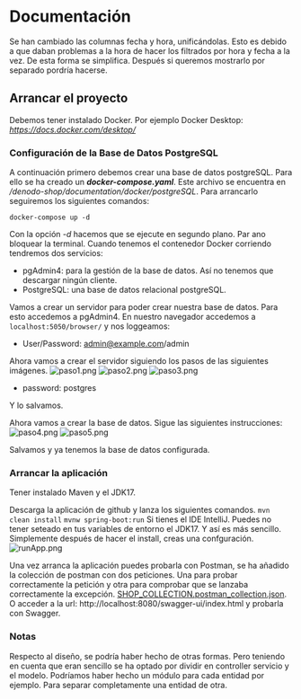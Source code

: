 # Documentación

Se han cambiado las columnas fecha y hora, unificándolas. Esto es debido a que daban 
problemas a la hora de hacer los filtrados por hora y fecha  a la vez. 
De esta forma se simplifica. Después si queremos mostrarlo por separado pordría hacerse.

## Arrancar el proyecto

Debemos tener instalado Docker. Por ejemplo Docker Desktop: *https://docs.docker.com/desktop/*

### Configuración de la Base de Datos PostgreSQL
A continuación primero debemos crear una base de datos postgreSQL.
Para ello se ha creado un ***docker-compose.yaml***. Este archivo
se encuentra en */denodo-shop/documentation/docker/postgreSQL*. Para arrancarlo seguiremos
los siguientes comandos:

```docker-compose up -d```

Con la opción *-d* hacemos que se ejecute en segundo plano. Par ano bloquear la terminal.
Cuando tenemos el contenedor Docker corriendo tendremos dos servicios:

- pgAdmin4: para la gestión de la base de datos. Así no tenemos que descargar ningún cliente. 
- PostgreSQL: una base de datos relacional postgreSQL.

Vamos a crear un servidor para poder crear nuestra base de datos. Para esto accedemos
a pgAdmin4. En nuestro navegador accedemos a ```localhost:5050/browser/``` y nos loggeamos:
- User/Password: admin@example.com/admin

Ahora vamos a crear el servidor siguiendo los pasos de las siguientes imágenes.
![paso1.png](documentation%2Fimages%2Fpaso1.png)
![paso2.png](documentation%2Fimages%2Fpaso2.png)
![paso3.png](documentation%2Fimages%2Fpaso3.png)
- password: postgres

Y lo salvamos.  

Ahora vamos a crear la base de datos. Sigue las siguientes instrucciones:
![paso4.png](documentation%2Fimages%2Fpaso4.png)
![paso5.png](documentation%2Fimages%2Fpaso5.png)

Salvamos y ya tenemos la base de datos configurada.

### Arrancar la aplicación
Tener instalado Maven y el JDK17.  

Descarga la aplicación de github y lanza los siguientes comandos.
```mvn clean install```
```mvnw spring-boot:run```
Si tienes el IDE IntelliJ. Puedes no tener seteado en tus variables de entorno
el JDK17. Y así es más sencillo. Simplemente después de hacer el install,
creas una confguración.
![runApp.png](documentation%2Fimages%2FrunApp.png)

Una vez arranca la aplicación puedes probarla con Postman,  se ha añadido la colección de postman con dos peticiones. Una para probar correctamente la petición
y otra para comprobar que se lanzaba correctamente la excepción. [SHOP_COLLECTION.postman_collection.json](documentation%2Fpostman-collections%2FSHOP_COLLECTION.postman_collection.json).
O acceder a la url: http://localhost:8080/swagger-ui/index.html y probarla con Swagger.

### Notas
Respecto al diseño, se podría haber hecho de otras formas. Pero teniendo en cuenta que eran sencillo
se ha optado por dividir en controller servicio y el modelo. Podríamos haber hecho un módulo
para cada entidad por ejemplo. Para separar completamente una entidad de otra.
